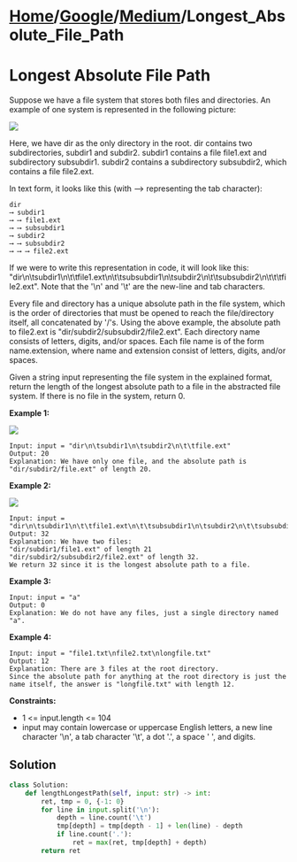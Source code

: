# [Home](./../..)/[Google](./..)/[Medium](./)/Longest_Absolute_File_Path
<h1>Longest Absolute File Path</h1>

<p>
Suppose we have a file system that stores both files and directories. An example of one system is represented in the following picture:
</p>

<img src="https://assets.leetcode.com/uploads/2020/08/28/mdir.jpg">

<p>
Here, we have dir as the only directory in the root. dir contains two subdirectories, subdir1 and subdir2. subdir1 contains a file file1.ext and subdirectory subsubdir1. subdir2 contains a subdirectory subsubdir2, which contains a file file2.ext.
</p>
<p>
In text form, it looks like this (with ⟶ representing the tab character):
</p>

    dir
    ⟶ subdir1
    ⟶ ⟶ file1.ext
    ⟶ ⟶ subsubdir1
    ⟶ subdir2
    ⟶ ⟶ subsubdir2
    ⟶ ⟶ ⟶ file2.ext
    
<p>
If we were to write this representation in code, it will look like this: "dir\n\tsubdir1\n\t\tfile1.ext\n\t\tsubsubdir1\n\tsubdir2\n\t\tsubsubdir2\n\t\t\tfile2.ext". Note that the '\n' and '\t' are the new-line and tab characters.
</p>
<p>
Every file and directory has a unique absolute path in the file system, which is the order of directories that must be opened to reach the file/directory itself, all concatenated by '/'s. Using the above example, the absolute path to file2.ext is "dir/subdir2/subsubdir2/file2.ext". Each directory name consists of letters, digits, and/or spaces. Each file name is of the form name.extension, where name and extension consist of letters, digits, and/or spaces.
</p>
<p>
Given a string input representing the file system in the explained format, return the length of the longest absolute path to a file in the abstracted file system. If there is no file in the system, return 0.
</p>

<b>Example 1:</b>

<img src="https://assets.leetcode.com/uploads/2020/08/28/dir1.jpg">

    Input: input = "dir\n\tsubdir1\n\tsubdir2\n\t\tfile.ext"
    Output: 20
    Explanation: We have only one file, and the absolute path is "dir/subdir2/file.ext" of length 20.

<b>Example 2:</b>

<img src="https://assets.leetcode.com/uploads/2020/08/28/dir2.jpg">

    Input: input = "dir\n\tsubdir1\n\t\tfile1.ext\n\t\tsubsubdir1\n\tsubdir2\n\t\tsubsubdir2\n\t\t\tfile2.ext"
    Output: 32
    Explanation: We have two files:
    "dir/subdir1/file1.ext" of length 21
    "dir/subdir2/subsubdir2/file2.ext" of length 32.
    We return 32 since it is the longest absolute path to a file.

<b>Example 3:</b>

    Input: input = "a"
    Output: 0
    Explanation: We do not have any files, just a single directory named "a".

<b>Example 4:</b>

    Input: input = "file1.txt\nfile2.txt\nlongfile.txt"
    Output: 12
    Explanation: There are 3 files at the root directory.
    Since the absolute path for anything at the root directory is just the name itself, the answer is "longfile.txt" with length 12.

<b>Constraints:</b>

- 1 <= input.length <= 104
- input may contain lowercase or uppercase English letters, a new line character '\n', a tab character '\t', a dot '.', a space ' ', and digits.

<h2>Solution</h2>

```python
class Solution:
    def lengthLongestPath(self, input: str) -> int:
        ret, tmp = 0, {-1: 0}
        for line in input.split('\n'):
            depth = line.count('\t')
            tmp[depth] = tmp[depth - 1] + len(line) - depth
            if line.count('.'):
                ret = max(ret, tmp[depth] + depth)
        return ret
```
